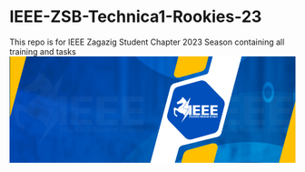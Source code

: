 # IEEE-ZSB-Technica1-Rookies-23
This repo is for IEEE Zagazig Student Chapter 2023 Season
containing all training and tasks
![IEEE ZSB background](./ieee-zsb.jpg)
